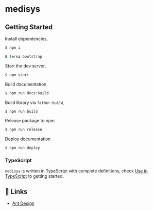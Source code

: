 # medisys

## Getting Started

Install dependencies,

```bash
$ npm i

& lerna bootstrap
```

Start the dev server,

```bash
$ npm start
```

Build documentation,

```bash
$ npm run docs:build
```

Build library via `father-build`,

```bash
$ npm run build
```

Release package to npm

```bash
$ npm run release
```

Deploy documentation

```bash
$ npm run deploy
```

### TypeScript

`medisys` is written in TypeScript with complete definitions, check [Use in TypeScript](https://ant.design/docs/react/use-in-typescript) to getting started.

## 🔗 Links

- [Ant Design](https://ant.design/)
